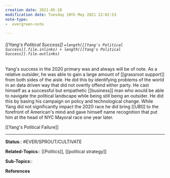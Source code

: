 ```yaml
---
creation date: 2021-05-18
modification date: Tuesday 18th May 2021 22:02:53
note-type: 
-  evergreen-note

---
```


###### [[Yang's Political Success]] `=length([[Yang's Political Success]].file.inlinks) + length([[Yang's Political Success]].file.outlinks)`

Yang's success in the 2020 primary was and always will be of note. As a relative outsider, he was able to gain a large amount of [[grassroot support]] from both sides of the aisle. He did this by identifying problems of the world in an data driven way that did not overtly offend either party. He cast himself as a successful but empathetic [[business]] man who would be able to navigate the political landscape while being still being an outsider. He did this by basing his campaign on policy and technological change. While Yang did not significantly impact the 2020 race he did bring [[UBI]] to the forefront of American's mind and gave himself name recognition that put him at the head of NYC Mayoral race one year later.

[[Yang's Political Failure]]

---

**Status**:: #EVER/SPROUT/CULTIVATE  

**Related-Topics**:: [[Politics]], [[political strategy]]
	
**Sub-Topics**::
	
**References**
